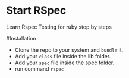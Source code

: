 # Start RSpec
Learn Rspec Testing for ruby step by steps

#Installation 
  * Clone the repo to your system and `bundle` it.
  * Add your `class` file inside the lib folder.
  * Add your `spec` file inside the spec folder.
  * run command `rspec`
